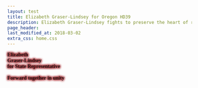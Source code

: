 ```yaml
---
layout: test
title: Elizabeth Graser-Lindsey for Oregon HD39
description: Elizabeth Graser-Lindsey fights to preserve the heart of rural Oregon
page_header: 
last_modified_at: 2018-03-02
extra_css: home.css
---
```


    
<div style="font-family: Verdana; font-weight: bold;	font-style: normal; font-variant: normal; text-shadow: 2px 2px 4px #a0161d, -2px 2px 4px #a0161d, 2px -2px 4px #a0161d, -2px -2px 4px #a0161d; ">
    <span class="red" id="cn">Elizabeth</span><br />
    <span class="blue" id="sn">Graser-Lindsey</span><br />
    <span class="" id="pos">for State Rep<span class="small-hide">resentative</span></span><br /><br />
    <span id="tag" class="small-hide">Forward together in unity</span>
</div>
